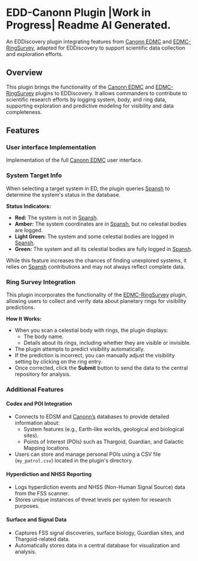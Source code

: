 # EDD-Canonn Plugin |Work in Progress| Readme AI Generated. 

An EDDiscovery plugin integrating features from [Canonn EDMC](https://github.com/canonn-science/EDMC-Canonn) and [EDMC-RingSurvey](https://github.com/canonn-science/EDMC-RingSurvey), adapted for EDDiscovery to support scientific data collection and exploration efforts.

## Overview
This plugin brings the functionality of the [Canonn EDMC](https://github.com/canonn-science/EDMC-Canonn) and [EDMC-RingSurvey](https://github.com/canonn-science/EDMC-RingSurvey) plugins to EDDiscovery. It allows commanders to contribute to scientific research efforts by logging system, body, and ring data, supporting exploration and predictive modeling for visibility and data completeness.

## Features

### User interface Implementation
Implementation of the full [Canonn EDMC](https://github.com/canonn-science/EDMC-Canonn) user interface.

### System Target Info
When selecting a target system in ED, the plugin queries [Spansh](https://spansh.co.uk/plotter) to determine the system's status in the database.

**Status Indicators:**
- **Red:** The system is not in [Spansh](https://spansh.co.uk/plotter).
- **Amber:** The system coordinates are in [Spansh](https://spansh.co.uk/plotter), but no celestial bodies are logged.
- **Light Green:** The system and some celestial bodies are logged in [Spansh](https://spansh.co.uk/plotter).
- **Green:** The system and all its celestial bodies are fully logged in [Spansh](https://spansh.co.uk/plotter).

While this feature increases the chances of finding unexplored systems, it relies on [Spansh](https://spansh.co.uk/plotter) contributions and may not always reflect complete data.

### Ring Survey Integration
This plugin incorporates the functionality of the [EDMC-RingSurvey](https://github.com/canonn-science/EDMC-RingSurvey) plugin, allowing users to collect and verify data about planetary rings for visibility predictions.

**How It Works:**
- When you scan a celestial body with rings, the plugin displays:
  - The body name.
  - Details about its rings, including whether they are visible or invisible.
- The plugin attempts to predict visibility automatically.
- If the prediction is incorrect, you can manually adjust the visibility setting by clicking on the ring entry.
- Once corrected, click the **Submit** button to send the data to the central repository for analysis.

### Additional Features

#### Codex and POI Integration
- Connects to EDSM and [Canonn’s](https://github.com/canonn-science/EDMC-Canonn) databases to provide detailed information about:
  - System features (e.g., Earth-like worlds, geological and biological sites).
  - Points of Interest (POIs) such as Thargoid, Guardian, and Galactic Mapping locations.
- Users can store and manage personal POIs using a CSV file (`my_patrol.csv`) located in the plugin's directory.

#### Hyperdiction and NHSS Reporting
- Logs hyperdiction events and NHSS (Non-Human Signal Source) data from the FSS scanner.
- Stores unique instances of threat levels per system for research purposes.

#### Surface and Signal Data
- Captures FSS signal discoveries, surface biology, Guardian sites, and Thargoid-related data.
- Automatically stores data in a central database for visualization and analysis.
